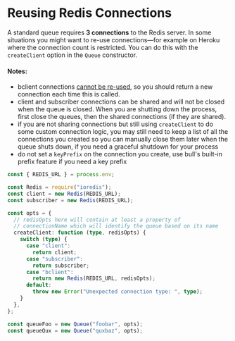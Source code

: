 # Reusing Redis Connections

A standard queue requires **3 connections** to the Redis server. In some situations you might want to re-use connections—for example on Heroku where the connection count is restricted. You can do this with the `createClient` option in the `Queue` constructor.

#### Notes:

* bclient connections [cannot be re-used](https://github.com/OptimalBits/bull/issues/880), so you should return a new connection each time this is called.
* client and subscriber connections can be shared and will not be closed when the queue is closed. When you are shutting down the process, first close the queues, then the shared connections (if they are shared).
* if you are not sharing connections but still using `createClient` to do some custom connection logic, you may still need to keep a list of all the connections you created so you can manually close them later when the queue shuts down, if you need a graceful shutdown for your process
* do not set a `keyPrefix` on the connection you create, use bull's built-in prefix feature if you need a key prefix

```typescript
const { REDIS_URL } = process.env;

const Redis = require("ioredis");
const client = new Redis(REDIS_URL);
const subscriber = new Redis(REDIS_URL);

const opts = {
  // redisOpts here will contain at least a property of
  // connectionName which will identify the queue based on its name
  createClient: function (type, redisOpts) {
    switch (type) {
      case "client":
        return client;
      case "subscriber":
        return subscriber;
      case "bclient":
        return new Redis(REDIS_URL, redisOpts);
      default:
        throw new Error("Unexpected connection type: ", type);
    }
  },
};

const queueFoo = new Queue("foobar", opts);
const queueQux = new Queue("quxbaz", opts);
```
